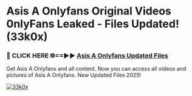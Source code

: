 # Asis A Onlyfans Original Videos 0nlyFans Leaked - Files Updated! (33k0x)

<h3>🔴 CLICK HERE 🌐==►► <a href="https://tinyurl.com/ehrbuxhb" rel="nofollow">Asis A Onlyfans Updated Files</a></h3>

Get Asis A Onlyfans and all content. Now you can access all videos and pictures of Asis A Onlyfans. New Updated Files 2025!

[![33k0x](https://i.imgur.com/lVYEuWS.gif)](https://tinyurl.com/ehrbuxhb)
